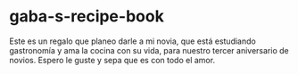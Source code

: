 # gaba-s-recipe-book
Este es un regalo que planeo darle a mi novia, que está estudiando gastronomía y ama la cocina con su vida, para nuestro tercer aniversario de novios. Espero le guste y sepa que es con todo el amor.

